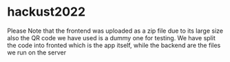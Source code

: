 # hackust2022
Please Note that the frontend was uploaded as a zip file due to its large size
also the QR code we have used is a dummy one for testing.
We have split the code into fronted which is the app itself, while the backend are the files we run on the server
